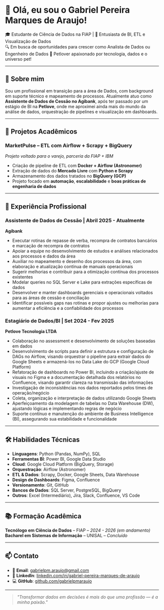 # 👋 Olá, eu sou o Gabriel Pereira Marques de Araujo!

🎓 Estudante de Ciência de Dados na FIAP | 🧠 Entusiasta de BI, ETL e Visualização de Dados  
🔍 Em busca de oportunidades para crescer como Analista de Dados ou Engenheiro de Dados
🐾 Petlover apaixonado por tecnologia, dados e o universo pet!

---

## 🚀 Sobre mim

Sou um profissional em transição para a área de Dados, com background em suporte técnico e mapeamento de processos. Atualmente atuo como **Assistente de Dados de Cessão no Agibank**, após ter passado por um estágio de BI na **Petlove**, onde me aproximei ainda mais do mundo da análise de dados, orquestração de pipelines e visualização em dashboards.

---

## 🧪 Projetos Acadêmicos

### **MarketPulse – ETL com Airflow + Scrapy + BigQuery**  
*Projeto voltado para o varejo, parceria da FIAP + IBM*  
- Criação de pipeline de ETL com **Docker + Airflow (Astronomer)**  
- Extração de dados do **Mercado Livre** com **Python e Scrapy**  
- Armazenamento dos dados tratados no **BigQuery (GCP)**  
- Projeto focado em **automação**, **escalabilidade** e **boas práticas de engenharia de dados**

---

## 💼 Experiência Profissional

### **Assistente de Dados de Cessão | Abril 2025 - Atualmente**  
**Agibank**  
- Executar rotinas de repasse de verba, recompra de contratos bancários e marcação de recompra de contratos  
- Apoiar a equipe no desenvolvimento de estudos e análises relacionados aos processos e dados da área  
- Auxiliar no mapeamento e desenho dos processos da área, com elaboração e atualização contínua de manuais operacionais  
- Sugerir melhorias e contribuir para a otimização contínua dos processos existentes  
- Modelar queries no SQL Server e Lake para extrações específicas de dados  
- Desenvolver e manter dashboards gerenciais e operacionais voltados para as áreas de cessão e conciliação  
- Identificar possíveis gaps nas rotinas e propor ajustes ou melhorias para aumentar a eficiência e a confiabilidade dos processos  

### **Estagiário de Dados/BI | Set 2024 - Fev 2025**  
**Petlove Tecnologia LTDA**  
- Colaboração no assessment e desenvolvimento de soluções baseadas em dados  
- Desenvolvimento de scripts para definir a estrutura e configuração de DAGs no Airflow, visando orquestrar o pipeline para extrair dados do Google Sheets e armazená-los no Data Lake do GCP (Google Cloud Platform)  
- Refatoração de dashboards no Power BI, incluindo a criação/ajuste de visuais no Figma e a documentação detalhada dos relatórios no Confluence, visando garantir clareza na transmissão das informações  
- Investigação de inconsistências nos dados reportados pelos times de operação/negócio  
- Coleta, organização e interpretação de dados utilizando Google Sheets  
- Aperfeiçoamento da modelagem de tabelas no Data Warehouse (DW), ajustando lógicas e implementando regras de negócio  
- Suporte contínuo e manutenção do ambiente de Business Intelligence (BI), assegurando sua estabilidade e funcionalidade  

---

## 🛠️ Habilidades Técnicas

- **Linguagens**: Python (Pandas, NumPy), SQL  
- **Ferramentas BI**: Power BI, Google Data Studio  
- **Cloud**: Google Cloud Platform (BigQuery, Storage)  
- **Orquestração**: Airflow (Astronomer)  
- **ETL & Dados**: Scrapy, Docker, Google Sheets, Data Warehouse  
- **Design de Dashboards**: Figma, Confluence  
- **Versionamento**: Git, GitHub  
- **Bancos de Dados**: SQL Server, PostgreSQL, BigQuery  
- **Outros**: Excel (Intermediário), Jira, Slack, Confluence, VS Code  

---

## 📚 Formação Acadêmica

**Tecnólogo em Ciência de Dados** – FIAP – *2024 - 2026 (em andamento)*  
**Bacharel em Sistemas de Informação** – UNISAL – *Concluído*

---

## 📫 Contato

- 📧 **Email**: gabrielpm.araujo@gmail.com  
- 💼 **LinkedIn**: [linkedin.com/in/gabriel-pereira-marques-de-araujo](https://www.linkedin.com/in/gabriel-pereira-marques-de-araujo/)  
- 💻 **GitHub**: [github.com/gabrielpmaraujo](https://github.com/gabrielpmaraujo)

---

> *"Transformar dados em decisões é mais do que uma profissão — é a minha paixão."*
